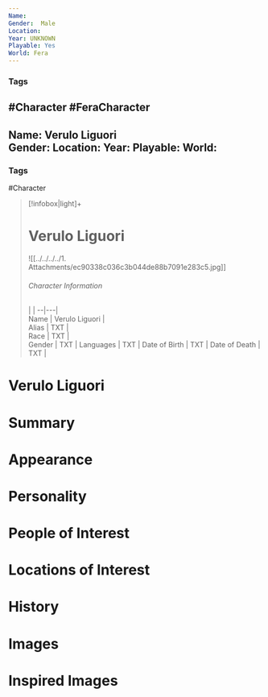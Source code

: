 ```yaml
---
Name: 
Gender:  Male
Location: 
Year: UNKNOWN
Playable: Yes
World: Fera
---
```


### Tags
#Character #FeraCharacter 
---
Name: Verulo Liguori  
Gender: 
Location: 
Year: 
Playable:
World: 
---

### Tags
#Character 

> [!infobox|light]+  
> # Verulo Liguori  
> ![[../../../../1. Attachments/ec90338c036c3b044de88b7091e283c5.jpg]]
> ###### Character Information
>  |   |
> --|---|  
> Name | Verulo Liguori |  
> Alias | TXT |  
> Race | TXT |  
> Gender | TXT |
> Languages | TXT |
> Date of Birth | TXT |
> Date of Death | TXT |

# Verulo Liguori

# Summary

# Appearance

# Personality

# People of Interest

# Locations of Interest

# History

# Images

# Inspired Images
